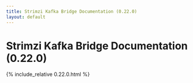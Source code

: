 ```yaml
---
title: Strimzi Kafka Bridge Documentation (0.22.0)
layout: default
---
```


<h1 >Strimzi Kafka Bridge Documentation (0.22.0)</h1>

{% include_relative 0.22.0.html %}
